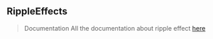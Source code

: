 ## RippleEffects

> Documentation
All the documentation about ripple effect [here](http://privateechat.000webhostapp.com/Espace/)
